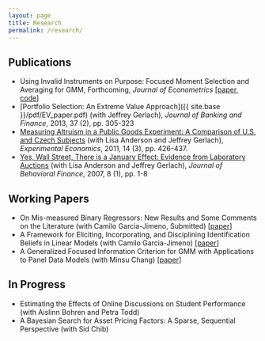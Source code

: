 ```yaml
---
layout: page
title: Research
permalink: /research/
---
```

## Publications
- Using Invalid Instruments on Purpose: Focused Moment Selection and Averaging for GMM, Forthcoming, *Journal of Econometrics* [[paper](http://ditraglia.com/pdf/DiTraglia_FMSC_2016_04_17.pdf), [code](https://github.com/fditraglia/fmsc)]
- [Portfolio Selection: An Extreme Value Approach]({{ site.base }}/pdf/EV_paper.pdf) (with Jeffrey Gerlach), *Journal of Banking and Finance*, 2013, 37 (2), pp. 305-323
- [Measuring Altruism in a Public Goods Experiment: A Comparison of U.S. and Czech Subjects](http://link.springer.com/article/10.1007%2Fs10683-011-9274-8) (with Lisa Anderson and Jeffrey Gerlach), *Experimental Economics*, 2011, 14 (3), pp. 426-437.
- [Yes, Wall Street, There is a January Effect: Evidence from Laboratory Auctions](http://www.tandfonline.com/doi/abs/10.1080/15427560709337012) (with Lisa Anderson and Jeffrey Gerlach), *Journal of Behavioral Finance*, 2007, 8 (1), pp. 1-8

## Working Papers

- On Mis-measured Binary Regressors: New Results and Some Comments on the Literature (with Camilo Garcia-Jimeno, Submitted) [[paper](http://ditraglia.com//pdf/DiTraglia_Garcia-Jimeno_2015b.pdf)] 
- A Framework for Eliciting, Incorporating, and Disciplining Identification Beliefs in Linear Models (with Camilo Garcia-Jimeno) [[paper](http://ditraglia.com/pdf/DiTraglia_Garcia-Jimeno.pdf)]
- A Generalized Focused Information Criterion for GMM with Applications to Panel Data Models (with Minsu Chang) [[paper](http://ditraglia.com/pdf/GFIC_paper.pdf)]

## In Progress
- Estimating the Effects of Online Discussions on Student Performance (with Aislinn Bohren and Petra Todd)
- A Bayesian Search for Asset Pricing Factors: A Sparse, Sequential Perspective (with Sid Chib)

